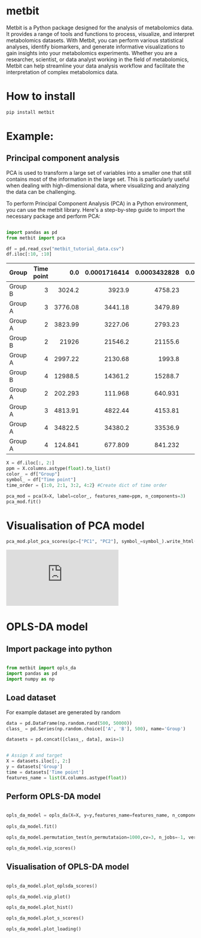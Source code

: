 # metbit

Metbit is a Python package designed for the analysis of metabolomics data. It provides a range of tools and functions to process, visualize, and interpret metabolomics datasets. With Metbit, you can perform various statistical analyses, identify biomarkers, and generate informative visualizations to gain insights into your metabolomics experiments. Whether you are a researcher, scientist, or data analyst working in the field of metabolomics, Metbit can help streamline your data analysis workflow and facilitate the interpretation of complex metabolomics data.


# How to install

```bash
pip install metbit
```

# Example:

## **Principal component analysis**

PCA is used to transform a large set of variables into a smaller one that still contains most of the information in the large set. This is particularly useful when dealing with high-dimensional data, where visualizing and analyzing the data can be challenging.


To perform Principal Component Analysis (PCA) in a Python environment, you can use the metbit library. Here's a step-by-step guide to import the necessary package and perform PCA:

```python

import pandas as pd
from metbit import pca

df = pd.read_csv("metbit_tutorial_data.csv")
df.iloc[:10, :10]
```
| Group   |   Time point |       0.0 |   0.0001716414 |   0.0003432828 |   0.0005149242 |   0.0006865656 |   0.000858207 |   0.0010298484 |   0.0012014898 |
|:--------|-------------:|----------:|---------------:|---------------:|---------------:|---------------:|--------------:|---------------:|---------------:|
| Group B |            3 |  3024.2   |       3923.9   |       4758.23  |       4551.28  |       3737.53  |      3469.81  |       3646.49  |      3278.41   |
| Group A |            3 |  3776.08  |       3441.18  |       3479.89  |       4102.29  |       5089.12  |      6000.92  |       6556.49  |      6687.83   |
| Group A |            2 |  3823.99  |       3227.06  |       2793.23  |       2544.2   |       2254.06  |      1843.89  |       1470.21  |      1362.43   |
| Group B |            2 | 21926     |      21546.2   |      21155.6   |      20190.6   |      18755.6   |     17993.4   |      18545.5   |     19496.6    |
| Group A |            4 |  2997.22  |       2130.68  |       1993.8   |       2948.87  |       4414.49  |      5267.69  |       4897.94  |      3868.98   |
| Group B |            4 | 12988.5   |      14361.2   |      15288.7   |      15439.6   |      15410.4   |     15513.2   |      15528     |     15446.5    |
| Group A |            2 |   202.293 |        111.968 |        640.931 |       1732.62  |       2926.78  |      3299.18  |       2308.54  |       783.053  |
| Group A |            3 |  4813.91  |       4822.44  |       4153.81  |       2861.74  |       1405.9   |       575.416 |        725.433 |      1315.78   |
| Group A |            4 | 34822.5   |      34380.2   |      33536.9   |      32369.3   |      31296.5   |     30737.1   |      30694.3   |     30909.4    |
| Group A |            4 |   124.841 |        677.809 |        841.232 |        659.092 |        479.715 |       438.279 |        323.827 |       -43.9303 |


```python
X = df.iloc[:, 2:]
ppm = X.columns.astype(float).to_list()
color_ = df["Group"]
symbol_ = df["Time point"] 
time_order = {1:0, 2:1, 3:2, 4:2} #Create dict of time order

pca_mod = pca(X=X, label=color_, features_name=ppm, n_components=3)
pca_mod.fit()
```

# Visualisation of PCA model

```python
pca_mod.plot_pca_scores(pc=["PC1", "PC2"], symbol_=symbol_).write_html("pca_scores[PC1-PC2].html")
```
![plot](https://github.com/aeiwz/metbit/blob/main/src/img/pca_scores%5BPC1-PC2%5D.html)


# OPLS-DA model

## Import package into python

```python

from metbit import opls_da
import pandas as pd
import numpy as np
```

## Load dataset
For example dataset are generated by random

```python
data = pd.DataFrame(np.random.rand(500, 50000))
class_ = pd.Series(np.random.choice(['A', 'B'], 500), name='Group')

datasets = pd.concat([class_, data], axis=1)


# Assign X and target
X = datasets.iloc[:, 2:]
y = datasets['Group']
time = datasets['Time point']
features_name = list(X.columns.astype(float))
```

## Perform OPLS-DA model

```python

opls_da_model = opls_da(X=X, y=y,features_name=features_name, n_components=2, scale='pareto', kfold=3, estimator='opls', random_state=42):
        
opls_da_model.fit()

opls_da_model.permutation_test(n_permutataion=1000,cv=3, n_jobs=-1, verbose=10)

opls_da_model.vip_scores()


```


## Visualisation of OPLS-DA model


```python

opls_da_model.plot_oplsda_scores()

opls_da_model.vip_plot()

opls_da_model.plot_hist()

opls_da_model.plot_s_scores()

opls_da_model.plot_loading()

```

